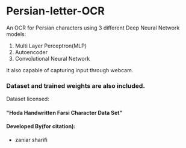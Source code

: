 # Persian-letter-OCR
An OCR for Persian characters using 3 different Deep Neural Network models:
1. Multi Layer Perceptron(MLP)
2. Autoencoder
3. Convolutional Neural Network

It also capable of capturing input through webcam.
### Dataset and trained weights are also included.
Dataset licensed:
#### "Hoda Handwritten Farsi Character Data Set"
#### Developed By(for citation):
* zaniar sharifi

					
